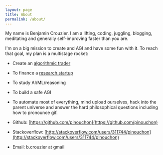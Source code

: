 ```yaml
---
layout: page
title: About
permalink: /about/
---
```


My name is Benjamin Crouzier. I am a lifting, coding, juggling, blogging, meditating 
and generally self-improving faster than you are.

I'm on a big mission to create and AGI and have some fun with it. To reach that goal, my plan is
a multistage rocket:

 - Create an [algorithmic trader](https://github.com/tufa)
 - To finance a [research startup](http://tufa.ai)
 - To study AI/ML/reasoning
 - To build a safe AGI
 - To automate most of everything, mind upload ourselves, hack into the parent universe and 
   answer the hard philosophical questions including how to pronounce gif. 

 - Github: [https://github.com/pinouchon](https://github.com/pinouchon)
 - Stackoverflow: [http://stackoverflow.com/users/311744/pinouchon](http://stackoverflow.com/users/311744/pinouchon)
 - Email: b.crouzier at gmail